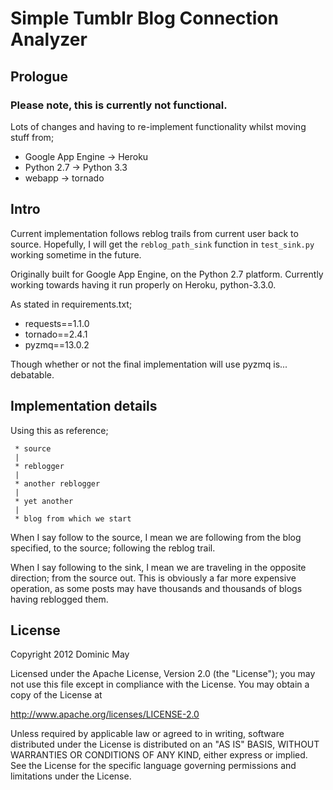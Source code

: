 Simple Tumblr Blog Connection Analyzer
======================================
## Prologue
### Please note, this is currently not functional.
Lots of changes and having to re-implement functionality whilst moving stuff from;
 * Google App Engine -> Heroku
 * Python 2.7 -> Python 3.3
 * webapp -> tornado

## Intro

Current implementation follows reblog trails from current user back to source.
Hopefully, I will get the `reblog_path_sink` function in `test_sink.py` working sometime in the future.

Originally built for Google App Engine, on the Python 2.7 platform.
Currently working towards having it run properly on Heroku, python-3.3.0.

As stated in requirements.txt;
 * requests==1.1.0
 * tornado==2.4.1
 * pyzmq==13.0.2

Though whether or not the final implementation will use pyzmq is... debatable.

## Implementation details

Using this as reference;

```
 * source
 |
 * reblogger
 |
 * another reblogger
 |
 * yet another
 |
 * blog from which we start
```
When I say follow to the source, I mean we are following from the blog specified, to the source; following the reblog trail.

When I say following to the sink, I mean we are traveling in the opposite direction; from the source out.
This is obviously a far more expensive operation, as some posts may have thousands and thousands of blogs having reblogged them.


## License

Copyright 2012 Dominic May

Licensed under the Apache License, Version 2.0 (the "License");
you may not use this file except in compliance with the License.
You may obtain a copy of the License at

http://www.apache.org/licenses/LICENSE-2.0

Unless required by applicable law or agreed to in writing, software
distributed under the License is distributed on an "AS IS" BASIS,
WITHOUT WARRANTIES OR CONDITIONS OF ANY KIND, either express or implied.
See the License for the specific language governing permissions and
limitations under the License.
